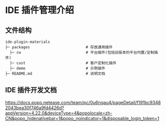 # IDE 插件管理介绍

## 文件结构

```
ide-plugin-materials
├─ packages                         # 存放通用插件
  ├─ cw                             # 平台插件(包括旧版本的平台内置/定制插件)
  ├─ cust                           # 客户定制化插件
  ├─ demo                           # 示例插件
├─ README.md			            # 说明文档
```

## IDE 插件开发文档

https://docs.popo.netease.com/team/pc/0u6nqau4/pageDetail/f191bc93482043bea30f746a9fd4426d?appVersion=4.22.0&deviceType=4&popolocale=zh-CN&popo_hidenativebar=1&popo_noindicator=1&disposable_login_token=1
